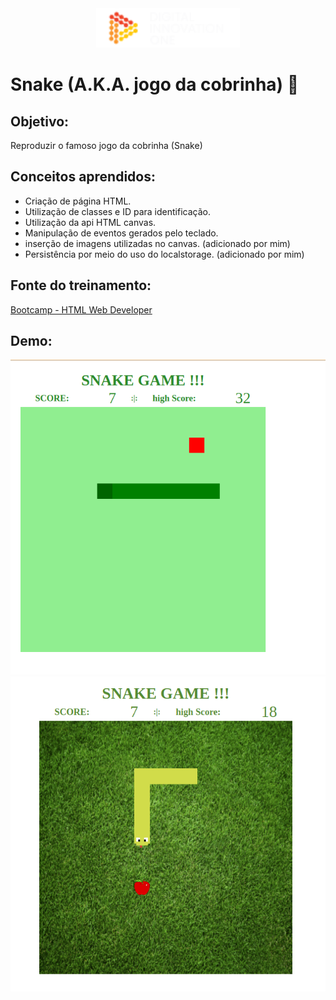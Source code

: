 <div align="center">
  <a href="https://digitalinnovation.one/">
    <img src="img/dio_logo.png" width="230px">
  </a>
</div>


# Snake (A.K.A. jogo da cobrinha) :snake:

## Objetivo:
Reproduzir o famoso jogo da cobrinha (Snake)

## Conceitos aprendidos:
- Criação de página HTML.
- Utilização de classes e ID para identificação.
- Utilização da api HTML canvas.
- Manipulação de eventos gerados pelo teclado.
- inserção de imagens utilizadas no canvas. (adicionado por mim)
- Persistência por meio do uso do localstorage. (adicionado por mim)


## Fonte do treinamento:

[Bootcamp - HTML Web Developer](https://web.digitalinnovation.one/track/html-web-developer?tab=path)

## Demo:

![Demonstration image](img/demo_image.png)
![Demonstration image 2](img/demo_image_2.png)